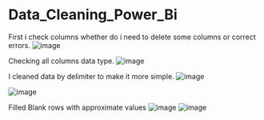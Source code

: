 # Data_Cleaning_Power_Bi
First i check columns whether do i need to delete some columns or correct errors.
![image](https://github.com/user-attachments/assets/d4b683fb-fb16-40c5-a65d-f5a386c65192)

Checking all columns data type.
![image](https://github.com/user-attachments/assets/eb402d74-3487-4c3e-a38b-930697e57b85)

I cleaned data by delimiter to make it more simple.
![image](https://github.com/user-attachments/assets/10193dbc-56a0-44cd-8239-bc780befb0b2)

![image](https://github.com/user-attachments/assets/f1488e8b-56f1-471f-a4a4-87c5f4d1c141)


Filled Blank rows with approximate values
![image](https://github.com/user-attachments/assets/2af835e3-0305-43d9-abe7-89e65870c442)
![image](https://github.com/user-attachments/assets/65cf2cd2-b445-418c-a455-67120aa007d6)




